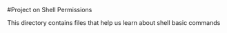 #Project on Shell Permissions

This directory contains files that help us learn about shell basic commands
